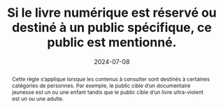 ---
N: '95'
Rubrique: Identification et contact
title: Si le livre numérique est réservé ou destiné à un public spécifique, ce public est mentionné. 
detail: 
abstract: Cette règle s’applique lorsque les contenus à consulter sont destinés à certaines catégories de personnes. Par exemple, le public cible d’un documentaire jeunesse est un ou une enfant tandis que le public cible d’un livre ultra-violent est un ou une adulte.
categories: ["Informations avant consultation du contenu"]
agrege: O4095-E010
opquast: '4 095'
indiceebook: '10'
description: "Règle n° 010"
weight:  010
actif: '1'
layout: rules
date: 2024-07-08
tags: ["", ""]
objectif: ["Éviter les déceptions", "Avertir les utilisateurs"]
Meo: ["Associer l’information de public spécifique au livre", "Faire figurer l’information de public spécifique sur la page de présentation du livre"]
Controle: ["Pour tout livre dont la consultation peut choquer ou n'être pas adaptée à une certaine catégorie de la population (mineurs, etc.), vérifier la présence d'une indication sur le public auquel le livre est destiné."]
Source: ["Opquast", "SNE"]
Referentiel: [""]
Steps: ["", ""]
pertinence: 1
---